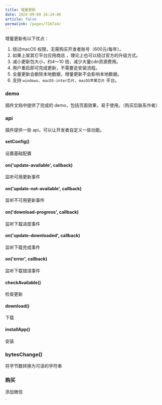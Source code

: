 ```yaml
---
title: 增量更新
date: 2024-09-09 16:24:06
article: false
permalink: /pages/7167a4/
---
```


增量更新有以下优点：

1. 绕过macOS 权限，无需购买开发者账号（600元/每年）。
2. 如果上架其它平台应用商店 ，理论上也可以绕过官方的升级方式。
3. 减小更新包大小，约4～10 倍，减少大量cdn资源费用。
4. 用户重启即可完成更新，不需要走安装流程。
5. 全量更新会删除本地数据，增量更新不会影响本地数据。
6. 支持 `windows`、`macOS-inter芯片`、`macOS苹果芯片` 平台。

### demo
插件文档中提供了完成的 demo，包括页面效果，易于使用。（购买后联系作者）

### api
插件提供一些 api，可以让开发者自定义一些功能。

#### setConfig()
设置基础配置

#### on('update-available', callback)
监听可用更新事件

#### on('update-not-available', callback)
监听不可用更新事件

#### on('download-progress', callback)
监听下载进度事件

#### on('update-downloaded', callback)
监听下载完成事件

#### on('error', callback)
监听下载错误事件

#### checkAvailable()
检查更新

#### download()
下载

#### installApp()
安装

### bytesChange()
将字节数转换为可读的字符串

### 购买

添加微信

<img style="zoom:20%;" src="https://img01.kaka996.com/ee/wx-2.jpg" >